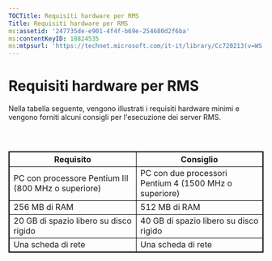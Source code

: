 ```yaml
---
TOCTitle: Requisiti hardware per RMS
Title: Requisiti hardware per RMS
ms:assetid: '247735de-e901-4f4f-b69e-254680d2f6ba'
ms:contentKeyID: 18824535
ms:mtpsurl: 'https://technet.microsoft.com/it-it/library/Cc720213(v=WS.10)'
---
```


Requisiti hardware per RMS
==========================

Nella tabella seguente, vengono illustrati i requisiti hardware minimi e vengono forniti alcuni consigli per l'esecuzione dei server RMS.

###  

 
<table style="border:1px solid black;">
<colgroup>
<col width="50%" />
<col width="50%" />
</colgroup>
<thead>
<tr class="header">
<th style="border:1px solid black;" >Requisito</th>
<th style="border:1px solid black;" >Consiglio</th>
</tr>
</thead>
<tbody>
<tr class="odd">
<td style="border:1px solid black;">PC con processore Pentium III (800 MHz o superiore)</td>
<td style="border:1px solid black;">PC con due processori Pentium 4 (1500 MHz o superiore)</td>
</tr>
<tr class="even">
<td style="border:1px solid black;">256 MB di RAM</td>
<td style="border:1px solid black;">512 MB di RAM</td>
</tr>
<tr class="odd">
<td style="border:1px solid black;">20 GB di spazio libero su disco rigido</td>
<td style="border:1px solid black;">40 GB di spazio libero su disco rigido</td>
</tr>
<tr class="even">
<td style="border:1px solid black;">Una scheda di rete</td>
<td style="border:1px solid black;">Una scheda di rete</td>
</tr>
</tbody>
</table>
